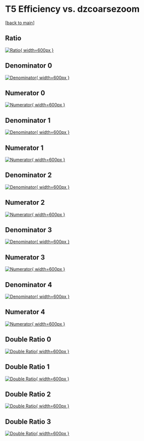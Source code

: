 # T5 Efficiency vs. dzcoarsezoom

[[back to main](./)]



## Ratio

[![Ratio](../mtv/var/T5_xtr_0_0_eff_dzcoarsezoom.png){ width=600px }](../mtv/var/T5_xtr_0_0_eff_dzcoarsezoom.pdf)

## Denominator 0

[![Denominator](../mtv/den/T5_xtr_0_0_eff_dzcoarsezoom_den0.png){ width=600px }](../mtv/den/T5_xtr_0_0_eff_dzcoarsezoom_den0.pdf)

## Numerator 0

[![Numerator](../mtv/num/T5_xtr_0_0_eff_dzcoarsezoom_num0.png){ width=600px }](../mtv/num/T5_xtr_0_0_eff_dzcoarsezoom_num0.pdf)

## Denominator 1

[![Denominator](../mtv/den/T5_xtr_0_0_eff_dzcoarsezoom_den1.png){ width=600px }](../mtv/den/T5_xtr_0_0_eff_dzcoarsezoom_den1.pdf)

## Numerator 1

[![Numerator](../mtv/num/T5_xtr_0_0_eff_dzcoarsezoom_num1.png){ width=600px }](../mtv/num/T5_xtr_0_0_eff_dzcoarsezoom_num1.pdf)

## Denominator 2

[![Denominator](../mtv/den/T5_xtr_0_0_eff_dzcoarsezoom_den2.png){ width=600px }](../mtv/den/T5_xtr_0_0_eff_dzcoarsezoom_den2.pdf)

## Numerator 2

[![Numerator](../mtv/num/T5_xtr_0_0_eff_dzcoarsezoom_num2.png){ width=600px }](../mtv/num/T5_xtr_0_0_eff_dzcoarsezoom_num2.pdf)

## Denominator 3

[![Denominator](../mtv/den/T5_xtr_0_0_eff_dzcoarsezoom_den3.png){ width=600px }](../mtv/den/T5_xtr_0_0_eff_dzcoarsezoom_den3.pdf)

## Numerator 3

[![Numerator](../mtv/num/T5_xtr_0_0_eff_dzcoarsezoom_num3.png){ width=600px }](../mtv/num/T5_xtr_0_0_eff_dzcoarsezoom_num3.pdf)

## Denominator 4

[![Denominator](../mtv/den/T5_xtr_0_0_eff_dzcoarsezoom_den4.png){ width=600px }](../mtv/den/T5_xtr_0_0_eff_dzcoarsezoom_den4.pdf)

## Numerator 4

[![Numerator](../mtv/num/T5_xtr_0_0_eff_dzcoarsezoom_num4.png){ width=600px }](../mtv/num/T5_xtr_0_0_eff_dzcoarsezoom_num4.pdf)

## Double Ratio 0

[![Double Ratio](../mtv/ratio/T5_xtr_0_0_eff_dzcoarsezoom_ratio0.png){ width=600px }](../mtv/ratio/T5_xtr_0_0_eff_dzcoarsezoom_ratio0.pdf)

## Double Ratio 1

[![Double Ratio](../mtv/ratio/T5_xtr_0_0_eff_dzcoarsezoom_ratio1.png){ width=600px }](../mtv/ratio/T5_xtr_0_0_eff_dzcoarsezoom_ratio1.pdf)

## Double Ratio 2

[![Double Ratio](../mtv/ratio/T5_xtr_0_0_eff_dzcoarsezoom_ratio2.png){ width=600px }](../mtv/ratio/T5_xtr_0_0_eff_dzcoarsezoom_ratio2.pdf)

## Double Ratio 3

[![Double Ratio](../mtv/ratio/T5_xtr_0_0_eff_dzcoarsezoom_ratio3.png){ width=600px }](../mtv/ratio/T5_xtr_0_0_eff_dzcoarsezoom_ratio3.pdf)

